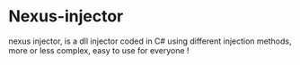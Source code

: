 # Nexus-injector
nexus injector, is a dll injector coded in C# using different injection methods, more or less complex, easy to use for everyone !
